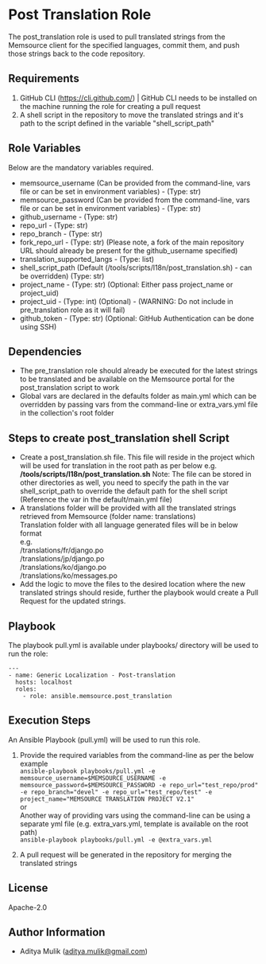 Post Translation Role
=====================

The post_translation role is used to pull translated strings from the Memsource client for the specified languages, commit them, and push those strings back to the code repository.

Requirements
------------

1. GitHub CLI (<https://cli.github.com/>) | GitHub CLI needs to be installed on the machine running the role for creating a pull request
2. A shell script in the repository to move the translated strings and it's path to the script defined in the variable "shell_script_path"

Role Variables
--------------

Below are the mandatory variables required.
- memsource_username (Can be provided from the command-line, vars file or can be set in environment variables) - (Type: str)
- memsource_password (Can be provided from the command-line, vars file or can be set in environment variables) - (Type: str)
- github_username - (Type: str)
- repo_url - (Type: str)
- repo_branch - (Type: str)
- fork_repo_url - (Type: str) (Please note, a fork of the main repository URL should already be present for the github_username specified)
- translation_supported_langs - (Type: list)
- shell_script_path (Default (/tools/scripts/l18n/post_translation.sh) - can be overridden) (Type: str)
- project_name - (Type: str) (Optional: Either pass project_name or project_uid)
- project_uid - (Type: int) (Optional) - (WARNING: Do not include in pre_translation role as it will
fail)
- github_token - (Type: str) (Optional: GitHub Authentication can be done using SSH)

Dependencies
------------

- The pre_translation role should already be executed for the latest strings to be translated and be available on the Memsource portal for the post_translation script to work
- Global vars are declared in the defaults folder as main.yml which can be overridden by passing vars from the command-line or extra_vars.yml file in the collection's root folder

Steps to create post_translation shell Script
--------------------------------------------
- Create a post_translation.sh file. This file will reside in the project which will be used for translation in the root path as per below e.g.
**/tools/scripts/l18n/post_translation.sh**
Note: The file can be stored in other directories as well, you need to specify the path in the var shell_script_path to override the default path for the shell script (Reference the var in the default/main.yml file)
- A translations folder will be provided with all the translated strings retrieved from Memsource (folder name: translations)\
  Translation folder with all language generated files will be in below format\
  e.g.\
      /translations/fr/django.po\
      /translations/jp/django.po\
      /translations/ko/django.po\
      /translations/ko/messages.po
- Add the logic to move the files to the desired location where the new translated strings should reside, further the playbook would create a Pull Request for the updated strings.

Playbook
--------

The playbook pull.yml is available under playbooks/ directory will be used to run the role:

    ---
    - name: Generic Localization - Post-translation
      hosts: localhost
      roles:
        - role: ansible.memsource.post_translation

Execution Steps
---------------

An Ansible Playbook (pull.yml) will be used to run this role.

1. Provide the required variables from the command-line as per the below example \
    ```ansible-playbook playbooks/pull.yml -e memsource_username=$MEMSOURCE_USERNAME -e memsource_password=$MEMSOURCE_PASSWORD -e repo_url="test_repo/prod" -e repo_branch="devel" -e repo_url="test_repo/test" -e project_name="MEMSOURCE TRANSLATION PROJECT V2.1"``` \
    or \
    Another way of providing vars using the command-line can be using a separate yml file (e.g. extra_vars.yml, template is available on the root path) \
    ```ansible-playbook playbooks/pull.yml -e @extra_vars.yml```

2. A pull request will be generated in the repository for merging the translated strings

License
-------

Apache-2.0

Author Information
------------------
- Aditya Mulik (aditya.mulik@gmail.com)
